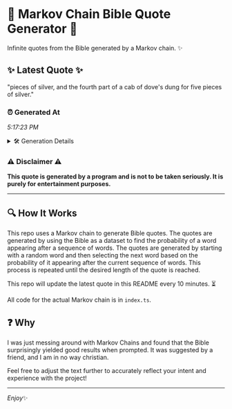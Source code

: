 # 📖 Markov Chain Bible Quote Generator 📖

Infinite quotes from the Bible generated by a Markov chain. ✨

## ✨ Latest Quote ✨
"pieces of silver, and the fourth part of a cab of dove's dung for five pieces of silver."

### ⏰ Generated At
*5:17:23 PM*

<details>
    <summary>🛠️ Generation Details</summary>
    <p>
        <strong>🌱 Seed:</strong> pieces<br>
        <strong>🔄 Iterations:</strong> 17<br>
        <strong>📜 Context History:</strong><br>[ pieces ]: of<br>[ pieces, of ]: silver,<br>[ pieces, of, silver, ]: and<br>[ pieces, of, silver,, and ]: the<br>[ pieces, of, silver,, and, the ]: fourth<br>[ pieces, of, silver,, and, the, fourth ]: part<br>[ of, silver,, and, the, fourth, part ]: of<br>[ silver,, and, the, fourth, part, of ]: a<br>[ and, the, fourth, part, of, a ]: cab<br>[ the, fourth, part, of, a, cab ]: of<br>[ fourth, part, of, a, cab, of ]: dove's<br>[ part, of, a, cab, of, dove's ]: dung<br>[ of, a, cab, of, dove's, dung ]: for<br>[ a, cab, of, dove's, dung, for ]: five<br>[ cab, of, dove's, dung, for, five ]: pieces<br>[ of, dove's, dung, for, five, pieces ]: of<br>[ dove's, dung, for, five, pieces, of ]: silver.<br>
    </p>
</details>

### ⚠️ Disclaimer ⚠️
**This quote is generated by a program and is not to be taken seriously. It is purely for entertainment purposes.**

---

## 🔍 How It Works

This repo uses a Markov chain to generate Bible quotes. The quotes are generated by using the Bible as a dataset to find the probability of a word appearing after a sequence of words. The quotes are generated by starting with a random word and then selecting the next word based on the probability of it appearing after the current sequence of words. This process is repeated until the desired length of the quote is reached.

This repo will update the latest quote in this README every 10 minutes. ⏳

All code for the actual Markov chain is in `index.ts`.

## ❓ Why

I was just messing around with Markov Chains and found that the Bible surprisingly yielded good results when prompted. 
It was suggested by a friend, and I am in no way christian.

Feel free to adjust the text further to accurately reflect your intent and experience with the project!

---

*Enjoy*✨

